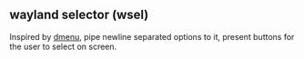 wayland selector (wsel)
-----------------------

Inspired by [dmenu], pipe newline separated options to it, 
present buttons for the user to select on screen.

[dmenu]: https://tools.suckless.org/dmenu/
